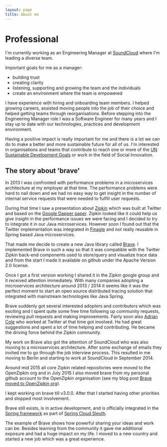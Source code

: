 ```yaml
---
layout: page
title: About me
---
```


# Professional

I'm currently working as an Engineering Manager at [SoundCloud](https://soundcloud.com) where I'm leading a diverse team.

Important goals for me as a manager:
   * building trust
   * creating clarity
   * listening, supporting and growing the team and the individuals
   * create an environment where the team is empowered

I have experience with hiring and onboarding team members. I helped growing careers, assisted moving people into the job of their choice and helped getting teams through reorganisations.  Before stepping into the Engineering Manager role I was a Software Engineer for many years and I stay up to date with our technologies, practices and development environment.

Having a positive impact is really important for me and there is a lot we can do to make a better and more sustainable future for all of us. I'm interested in organisations and teams that contribute to reach one or more of the [UN Sustainable Development Goals](https://www.globalgoals.org) or work in the field of Social Innovation.

## The story about 'brave'

In 2013 I was confronted with performance problems in a microservices architecture at my employer at that time. The performance problems were hard to nail down and we had no easy way to get insight in the number of internal service requests that were needed to fulfill user requests.  

During that time I saw a presentation about [Zipkin](https://zipkin.io) which was built at Twitter and based on the [Google Dapper paper](https://ai.google/research/pubs/pub36356).  Zipkin looked like it could help us give insight in the performance issues we were facing and I decided to try to integrate it in our Java microservices.  However soon I found out that the Twitter implementation was integrated in [Finagle](https://twitter.github.io/finagle/) and not really reusable in Spring based Java microservices.

That made me decide to create a new Java library called [Brave][1]. I implemented Brave in such a way so that it was compatible with the Twitter Zipkin back-end components used to store/query and visualize trace data and from the start I made it available on github under the Apache Version 2.0 license.  

Once I got a first version working I shared it in the Zipkin google group and it received attention immediately. With many companies adopting a microservices architecture around 2013 / 2014 it seems like it was the perfect moment to start an open source distributed tracing solution that integrated with mainstream technologies like Java Spring.

Brave suddenly got several interested adopters and contributors which was exciting and I spent quite some free time following up community requests, reviewing pull requests and making improvements.  Fairly soon also [Adrian Cole](https://twitter.com/adrianfcole) who worked at Twitter at that time got involved.  He had great suggestions and spent a lot of time helping and contributing.  He became the driving force behind the Zipkin community.

My work on Brave also got the attention of SoundCloud who was also moving to a microservices architecture. After some exchange of emails they invited me to go through the job interview process. This resulted in me moving to Berlin and starting to work at SoundCloud in September 2014.

Around mid 2015 all core Zipkin related repositories were moved to the OpenZipkin org and in July 2015 I also moved brave from my personal github account to the OpenZipkin organisation (see my blog post [Brave moved to OpenZipkin org](../2015-07-17-brave-moved-to-openzipkin/)).

I kept working on brave till v3.0.0. After that I started having other priorities and stopped most involvement.  

Brave still exists, is in active development, and is officially integrated in the [Spring framework](https://spring.io) as part of [Spring Cloud Sleuth](https://cloud.spring.io/spring-cloud-sleuth/).

The example of Brave shows how powerful sharing your ideas and work can be.  Besides learning from the community it gave me additional exposure and had a huge impact on my life. I moved to a new country and started a new job which was a great experience.



[1]: https://github.com/openzipkin/brave


